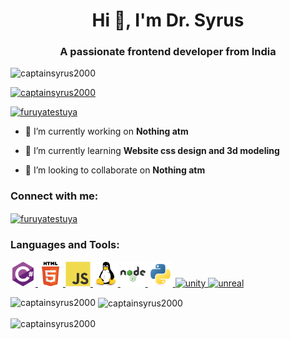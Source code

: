 <h1 align="center">Hi 👋, I'm Dr. Syrus</h1>
<h3 align="center">A passionate frontend developer from India</h3>

<p align="left"> <img src="https://komarev.com/ghpvc/?username=captainsyrus2000&label=Profile%20views&color=0e75b6&style=flat" alt="captainsyrus2000" /> </p>

<p align="left"> <a href="https://github.com/ryo-ma/github-profile-trophy"><img src="https://github-profile-trophy.vercel.app/?username=captainsyrus2000" alt="captainsyrus2000" /></a> </p>

<p align="left"> <a href="https://twitter.com/furuyatestuya" target="blank"><img src="https://img.shields.io/twitter/follow/furuyatestuya?logo=twitter&style=for-the-badge" alt="furuyatestuya" /></a> </p>

- 🔭 I’m currently working on **Nothing atm**

- 🌱 I’m currently learning **Website css design and 3d modeling**

- 👯 I’m looking to collaborate on **Nothing atm**

<h3 align="left">Connect with me:</h3>
<p align="left">
<a href="https://twitter.com/furuyatestuya" target="blank"><img align="center" src="https://raw.githubusercontent.com/rahuldkjain/github-profile-readme-generator/master/src/images/icons/Social/twitter.svg" alt="furuyatestuya" height="30" width="40" /></a>
</p>

<h3 align="left">Languages and Tools:</h3>
<p align="left"> <a href="https://www.w3schools.com/cs/" target="_blank" rel="noreferrer"> <img src="https://raw.githubusercontent.com/devicons/devicon/master/icons/csharp/csharp-original.svg" alt="csharp" width="40" height="40"/> </a> <a href="https://www.w3.org/html/" target="_blank" rel="noreferrer"> <img src="https://raw.githubusercontent.com/devicons/devicon/master/icons/html5/html5-original-wordmark.svg" alt="html5" width="40" height="40"/> </a> <a href="https://developer.mozilla.org/en-US/docs/Web/JavaScript" target="_blank" rel="noreferrer"> <img src="https://raw.githubusercontent.com/devicons/devicon/master/icons/javascript/javascript-original.svg" alt="javascript" width="40" height="40"/> </a> <a href="https://www.linux.org/" target="_blank" rel="noreferrer"> <img src="https://raw.githubusercontent.com/devicons/devicon/master/icons/linux/linux-original.svg" alt="linux" width="40" height="40"/> </a> <a href="https://nodejs.org" target="_blank" rel="noreferrer"> <img src="https://raw.githubusercontent.com/devicons/devicon/master/icons/nodejs/nodejs-original-wordmark.svg" alt="nodejs" width="40" height="40"/> </a> <a href="https://www.python.org" target="_blank" rel="noreferrer"> <img src="https://raw.githubusercontent.com/devicons/devicon/master/icons/python/python-original.svg" alt="python" width="40" height="40"/> </a> <a href="https://unity.com/" target="_blank" rel="noreferrer"> <img src="https://www.vectorlogo.zone/logos/unity3d/unity3d-icon.svg" alt="unity" width="40" height="40"/> </a> <a href="https://unrealengine.com/" target="_blank" rel="noreferrer"> <img src="https://raw.githubusercontent.com/kenangundogan/fontisto/036b7eca71aab1bef8e6a0518f7329f13ed62f6b/icons/svg/brand/unreal-engine.svg" alt="unreal" width="40" height="40"/> </a> </p>

<p><img align="left" src="https://github-readme-stats.vercel.app/api/top-langs?username=captainsyrus2000&show_icons=true&locale=en&layout=compact" alt="captainsyrus2000" /></p>

<p>&nbsp;<img align="center" src="https://github-readme-stats.vercel.app/api?username=captainsyrus2000&show_icons=true&locale=en" alt="captainsyrus2000" /></p>

<p><img align="center" src="https://github-readme-streak-stats.herokuapp.com/?user=captainsyrus2000&" alt="captainsyrus2000" /></p>

